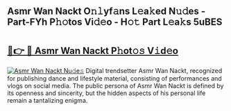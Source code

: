 ## Asmr Wan Nackt O𝚗𝚕yf𝚊ns L𝚎a𝚔ed N𝚞𝚍es - Part-FYh P𝚑𝚘tos Vi𝚍𝚎o - H𝚘𝚝 Part L𝚎a𝚔s 5uBES

# <h2><a href="http://kfesuz.oniu.top/?m=Asmr+Wan+Nackt">🔗👉 🔴 Asmr Wan Nackt P𝚑ot𝚘𝚜 V𝚒d𝚎o</a></h2>

[![Asmr Wan Nackt Nu𝚍e𝚜](https://i.imgur.com/0qMVB7G.gif)](http://kfesuz.oniu.top/?m=Asmr+Wan+Nackt)
Digital trendsetter Asmr Wan Nackt, recognized for publishing dance and lifestyle material, consisting of performances and vlogs on social media. The public persona of Asmr Wan Nackt is defined by its openness and sincerity, but the hidden aspects of his personal life remain a tantalizing enigma.  
